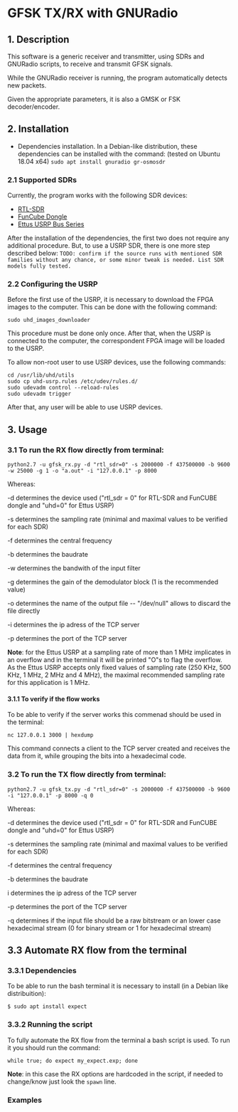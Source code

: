 # GFSK TX/RX with GNURadio


## 1. Description 

This software is a generic receiver and transmitter, using SDRs and GNURadio scripts, to receive and transmit GFSK signals.

While the GNURadio receiver is running, the program automatically detects new packets.

Given the appropriate parameters, it is also a GMSK or FSK decoder/encoder.


## 2. Installation

- Dependencies installation. In a Debian-like distribution, these dependencies can be installed with the command: (tested on Ubuntu 18.04 x64)
`sudo apt install gnuradio gr-osmosdr`



### 2.1 Supported SDRs

Currently, the program works with the following SDR devices:

* [RTL-SDR](https://www.rtl-sdr.com/about-rtl-sdr/)
* [FunCube Dongle](http://www.funcubedongle.com/)
* [Ettus USRP Bus Series](https://www.ettus.com/product/category/USRP-Bus-Series)

After the installation of the dependencies, the first two does not require any additional procedure. But, to use a USRP SDR, there is one more step described below:
`TODO: confirm if the source runs with mentioned SDR families without any chance, or some minor tweak is needed. List SDR models fully tested.`

### 2.2 Configuring the USRP

Before the first use of the USRP, it is necessary to download the FPGA images to the computer. This can be done with the following command:

`sudo uhd_images_downloader`

This procedure must be done only once. After that, when the USRP is connected to the computer, the correspondent FPGA image will be loaded to the USRP.

To allow non-root user to use USRP devices, use the following commands:

```  
cd /usr/lib/uhd/utils
sudo cp uhd-usrp.rules /etc/udev/rules.d/
sudo udevadm control --reload-rules
sudo udevadm trigger
```

After that, any user will be able to use USRP devices.



## 3. Usage

### 3.1 To run the RX flow directly from terminal:

`python2.7 -u gfsk_rx.py -d "rtl_sdr=0" -s 2000000 -f 437500000 -b 9600 -w 25000 -g 1 -o "a.out" -i "127.0.0.1" -p 8000`

Whereas:

-d determines the device used ("rtl_sdr = 0" for RTL-SDR and FunCUBE dongle and "uhd=0" for Ettus USRP)

-s determines the sampling rate (minimal and maximal values to be verified for each SDR)

-f determines the central frequency

-b determines the baudrate

-w determines the bandwith of the input filter

-g determines the gain of the demodulator block (1 is the recommended value)

-o determines the name of the output file -- "/dev/null" allows to discard the file directly

-i determines the ip adress of the TCP server

-p determines the port of the TCP server

**Note**: for the Ettus USRP at a sampling rate of more than 1 MHz implicates in an overflow and in the terminal it will be printed "O"s to flag the overflow. As the Ettus USRP accepts only fixed values of sampling rate (250 KHz, 500 KHz, 1 MHz, 2 MHz and 4 MHz), the maximal recommended sampling rate for this application is 1 MHz.

#### 3.1.1 To verify if the flow works

To be able to verify if the server works this commenad should be used in the terminal:

`nc 127.0.0.1 3000 | hexdump`

This command connects a client to the TCP server created and receives the data from it, while grouping the bits into a hexadecimal code. 

### 3.2 To run the TX flow directly from terminal:

`python2.7 -u gfsk_tx.py -d "rtl_sdr=0" -s 2000000 -f 437500000 -b 9600 -i "127.0.0.1" -p 8000 -q 0`

Whereas:

-d determines the device used ("rtl_sdr = 0" for RTL-SDR and FunCUBE dongle and "uhd=0" for Ettus USRP)

-s determines the sampling rate (minimal and maximal values to be verified for each SDR)

-f determines the central frequency

-b determines the baudrate

i determines the ip adress of the TCP server

-p determines the port of the TCP server

-q determines if the input file should be a raw bitstream or an lower case hexadecimal stream (0 for binary stream or 1 for hexadecimal stream)

## 3.3 Automate RX flow from the terminal

### 3.3.1 Dependencies

To be able to run the bash terminal it is necessary to install (in a Debian like distribuition):

`$ sudo apt install expect `

### 3.3.2 Running the script

To fully automate the RX flow from the terminal a bash script is used. To run it you should run the command:

`while true; do expect my_expect.exp; done`

**Note**: in this case the RX options are hardcoded in the script, if needed to change/know just look the `spawn` line.

### Examples




